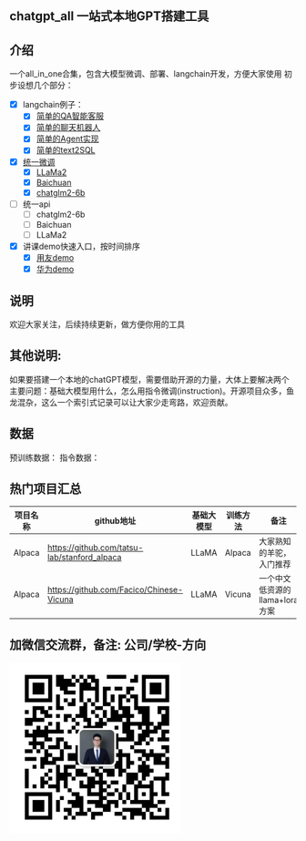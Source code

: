 ## chatgpt_all 一站式本地GPT搭建工具

## 介绍
一个all_in_one合集，包含大模型微调、部署、langchain开发，方便大家使用
初步设想几个部分：
- [x] langchain例子：
    - [x] [简单的QA智能客服](/Simple_QA_customer_service)
    - [x] [简单的聊天机器人](/Simple_chatbot)
    - [x] [简单的Agent实现](/Simple_Agent)
    - [x] [简单的text2SQL](/text2SQL)
- [x] [统一微调](/yongyou_demo/train_qlora.py)
    - [x] [LLaMa2](/yongyou_demo/llama2-qlora.json)
    - [x] [Baichuan](/yongyou_demo/baichuan-13b-qlora.json)
    - [x] [chatglm2-6b](/yongyou_demo/yongyou_demo/chatglm2-6b-qlora.json)
- [ ] 统一api
    - [ ] chatglm2-6b
    - [ ] Baichuan
    - [ ] LLaMa2
- [x] 讲课demo快速入口，按时间排序
    - [x] [用友demo](/yongyou_demo)
    - [x] [华为demo](/huawei_demo)

## 说明
欢迎大家关注，后续持续更新，做方便你用的工具


## 其他说明:
如果要搭建一个本地的chatGPT模型，需要借助开源的力量，大体上要解决两个主要问题：基础大模型用什么，怎么用指令微调(instruction)。开源项目众多，鱼龙混杂，这么一个索引式记录可以让大家少走弯路，欢迎贡献。

## 数据
预训练数据：
指令数据：
## 热门项目汇总
| 项目名称 | github地址 | 基础大模型 | 训练方法 | 备注 |
| ---- | ----- | ------ | ---- | ---- |
| Alpaca | https://github.com/tatsu-lab/stanford_alpaca| LLaMA | Alpaca | 大家熟知的羊驼，入门推荐
| Alpaca | https://github.com/Facico/Chinese-Vicuna| LLaMA | Vicuna | 一个中文低资源的llama+lora方案

## 加微信交流群，备注: 公司/学校-方向
<img src="img/zhou759405.jpg" alt="微信号:zhou759405" width="300" height="300" />
